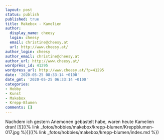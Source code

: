 ```yaml
---
layout: post
status: publish
published: true
title: Makebox - Kamelien
author:
  display_name: cheesy
  login: cheesy
  email: christine@cheesy.at
  url: http://www.cheesy.at/
author_login: cheesy
author_email: christine@cheesy.at
author_url: http://www.cheesy.at/
wordpress_id: 41295
wordpress_url: http://www.cheesy.at/?p=41295
date: '2020-05-25 08:33:14 +0100'
date_gmt: '2020-05-25 06:33:14 +0100'
categories:
- Hobby
- Kunst
- Makebox
- Krepp-Blumen
comments: []
---
```

Nachdem ich gestern Anemonen gebastelt habe, waren heute Kamelien dran!
[![]({% link _fotos/hobbies/makebox/krepp-blumen/Kreppblumen-017.jpg %})]({% link _fotos/hobbies/makebox/krepp-blumen/index.md %})

